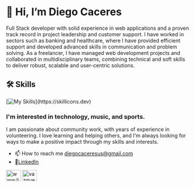
# 👋 Hi, I’m Diego Caceres
Full Stack developer with solid experience in web applications and a proven track record in project leadership and customer support. I have worked in sectors such as banking and healthcare, where I have provided efficient support and developed advanced skills in communication and problem solving. As a freelancer, I have managed web development projects and collaborated in multidisciplinary teams, combining technical and soft skills to deliver robust, scalable and user-centric solutions.




## 🛠 Skills
[![My Skills](https://skillicons.dev/icons?i=html,css,js,react,bootstrap,express,nodejs,py,mongodb,git,vscode,postman,github,aws,tailwind,docker,django,gradle,linux,mysql,postgres,figma,)](https://skillicons.dev) 


### I'm interested in technology, music, and sports.
I am passionate about community work, with years of experience in volunteering. I love learning and helping others, and I'm always looking for ways to make a positive impact through my skills and interests.


- 📫 How to reach me diegocaceresus@gmail.com
- 🌱[LinkedIn](https://www.linkedin.com/in/diegocacer)


<a href="https://www.linkedin.com/in/diegocaceresdev/" target="blank"><img align="center" src="https://raw.githubusercontent.com/rahuldkjain/github-profile-readme-generator/master/src/images/icons/Social/linked-in-alt.svg" alt="www.linkedin.com/in/diegocaceresdev" height="30" width="40" /></a>
<a href="https://www.instagram.com/diego_caceres_dev/" target="blank"><img align="center" src="https://raw.githubusercontent.com/rahuldkjain/github-profile-readme-generator/master/src/images/icons/Social/instagram.svg" alt="vazquezkatya" height="30" width="40" /></a>
<!--
**diegoCaceresDev/diegoCaceresDev** is a ✨ _special_ ✨ repository because its `README.md` (this file) appears on your GitHub profile.

Here are some ideas to get you started:

- 🔭 I’m currently working on ...
- 🌱 I’m currently learning ...
- 👯 I’m looking to collaborate on ...
- 🤔 I’m looking for help with ...
- 💬 Ask me about ...
- 📫 How to reach me: ...
- 😄 Pronouns: ...
- ⚡ Fun fact: ...
-->
